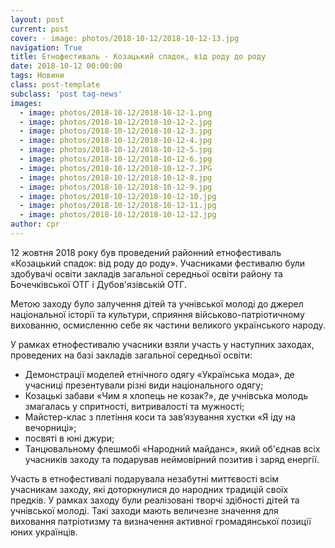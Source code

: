 ```yaml
---
layout: post
current: post
cover: - image: photos/2018-10-12/2018-10-12-13.jpg
navigation: True
title: Eтнофестиваль - Козацький спадок, від роду до роду
date: 2018-10-12 00:00:00
tags: Новини
class: post-template
subclass: 'post tag-news'
images:
  - image: photos/2018-10-12/2018-10-12-1.png
  - image: photos/2018-10-12/2018-10-12-2.jpg
  - image: photos/2018-10-12/2018-10-12-3.jpg
  - image: photos/2018-10-12/2018-10-12-4.jpg
  - image: photos/2018-10-12/2018-10-12-5.jpg
  - image: photos/2018-10-12/2018-10-12-6.jpg
  - image: photos/2018-10-12/2018-10-12-7.JPG
  - image: photos/2018-10-12/2018-10-12-8.jpg
  - image: photos/2018-10-12/2018-10-12-9.jpg
  - image: photos/2018-10-12/2018-10-12-10.jpg
  - image: photos/2018-10-12/2018-10-12-11.jpg
  - image: photos/2018-10-12/2018-10-12-12.jpg
author: cpr
---
```


12 жовтня 2018 року був проведений районний етнофестиваль «Козацький спадок: від роду до роду». Учасниками фестивалю були здобувачі освіти закладів загальної середньої освіти району та Бочечківської ОТГ і Дубов'язівській ОТГ.

Метою заходу було залучення дітей та учнівської молоді до джерел національної історії та культури, сприяння військово-патріотичному вихованню, осмисленню себе як частини великого українського народу.

У рамках етнофестивалю учасники взяли участь у наступних заходах, проведених на базі закладів загальної середньої освіти:
 * Демонстрації моделей етнічного одягу «Українська мода», де учасниці презентували різні види національного одягу;
 * Козацькі забави «Чим я хлопець не козак?», де учнівська молодь змагалась у спритності, витривалості та мужності;
 * Майстер-клас з плетіння коси та зав’язування хустки «Я іду на вечорниці»;
 * посвяті в юні джури;
 * Танцювальному флешмобі «Народний майданс», який об'єднав  всіх учасників заходу та подарував неймовірний позитив і заряд енергії.

 Участь в  етнофестивалі подарувала незабутні миттєвості всім учасникам заходу, які доторкнулися до народних традицій своїх предків. У рамках заходу були реалізовані творчі  здібності дітей та учнівської молоді. Такі заходи мають величезне значення для виховання патріотизму та визначення активної громадянської позиції юних українців.
